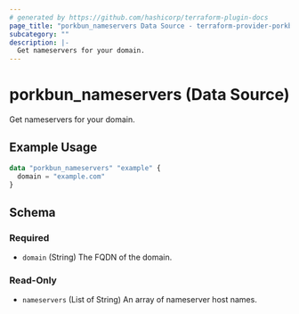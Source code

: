 ```yaml
---
# generated by https://github.com/hashicorp/terraform-plugin-docs
page_title: "porkbun_nameservers Data Source - terraform-provider-porkbun"
subcategory: ""
description: |-
  Get nameservers for your domain.
---
```


# porkbun_nameservers (Data Source)

Get nameservers for your domain.

## Example Usage

```terraform
data "porkbun_nameservers" "example" {
  domain = "example.com"
}
```

<!-- schema generated by tfplugindocs -->
## Schema

### Required

- `domain` (String) The FQDN of the domain.

### Read-Only

- `nameservers` (List of String) An array of nameserver host names.
